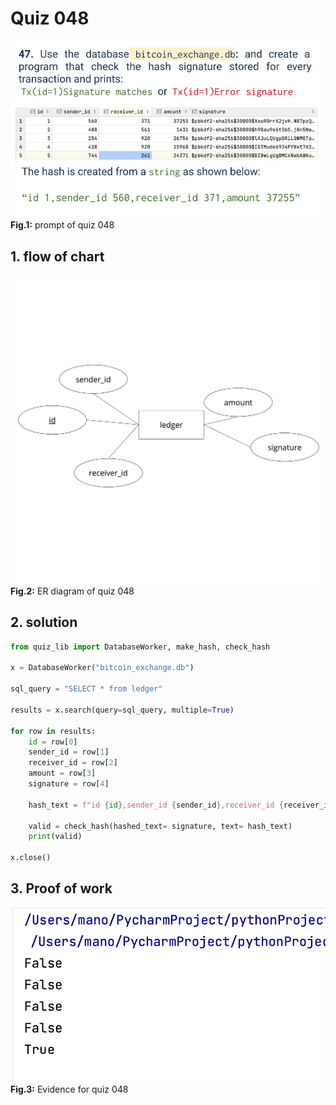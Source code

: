 # Quiz 048
![quiz_048.jpg](..%2F..%2Fassets%2Fprompt%2Fquiz_043-050%2Fquiz_048.jpg)
**Fig.1:** prompt of quiz 048

## 1. flow of chart
![quiz_diagram_048&049-2.jpg](..%2F..%2Fassets%2Fflowchart%2Fflowchart_043-050%2Fquiz_diagram_048%26049-2.jpg)
**Fig.2:** ER diagram of quiz 048

## 2. solution
```.py
from quiz_lib import DatabaseWorker, make_hash, check_hash

x = DatabaseWorker("bitcoin_exchange.db")

sql_query = "SELECT * from ledger"

results = x.search(query=sql_query, multiple=True)

for row in results:
    id = row[0]
    sender_id = row[1]
    receiver_id = row[2]
    amount = row[3]
    signature = row[4]

    hash_text = f"id {id},sender_id {sender_id},receiver_id {receiver_id},amount {amount}"

    valid = check_hash(hashed_text= signature, text= hash_text)
    print(valid)

x.close()
```

## 3. Proof of work
![evidence_048.png](..%2F..%2Fassets%2Fevidence%2Fevidence_043-050%2Fevidence_048.png)
**Fig.3:** Evidence for quiz 048